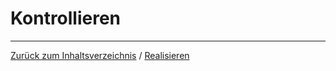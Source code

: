 # Kontrollieren

<hr> 

[Zurück zum Inhaltsverzeichnis](../README.md)  / [Realisieren](Realisieren.md)
